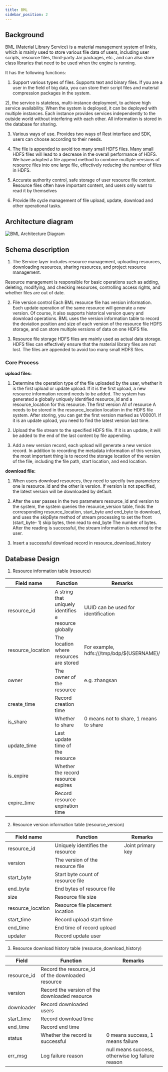 ```yaml
---
title: BML
sidebar_position: 2
---
```



## Background

BML (Material Library Service) is a material management system of linkis, which is mainly used to store various file data of users, including user scripts, resource files, third-party Jar packages, etc., and can also store class libraries that need to be used when the engine is running.

It has the following functions:

1) Support various types of files. Supports text and binary files. If you are a user in the field of big data, you can store their script files and material compression packages in the system.

2), the service is stateless, multi-instance deployment, to achieve high service availability. When the system is deployed, it can be deployed with multiple instances. Each instance provides services independently to the outside world without interfering with each other. All information is stored in the database for sharing.

3) Various ways of use. Provides two ways of Rest interface and SDK, users can choose according to their needs.

4) The file is appended to avoid too many small HDFS files. Many small HDFS files will lead to a decrease in the overall performance of HDFS. We have adopted a file append method to combine multiple versions of resource files into one large file, effectively reducing the number of files in HDFS.

5) Accurate authority control, safe storage of user resource file content. Resource files often have important content, and users only want to read it by themselves

6) Provide life cycle management of file upload, update, download and other operational tasks.

## Architecture diagram

![BML Architecture Diagram](/Images/Architecture/bml-02.png)

## Schema description

1. The Service layer includes resource management, uploading resources, downloading resources, sharing resources, and project resource management.

Resource management is responsible for basic operations such as adding, deleting, modifying, and checking resources, controlling access rights, and whether files are out of date.

2. File version control
   Each BML resource file has version information. Each update operation of the same resource will generate a new version. Of course, it also supports historical version query and download operations. BML uses the version information table to record the deviation position and size of each version of the resource file HDFS storage, and can store multiple versions of data on one HDFS file.

3. Resource file storage
   HDFS files are mainly used as actual data storage. HDFS files can effectively ensure that the material library files are not lost. The files are appended to avoid too many small HDFS files.

### Core Process

**upload files:**

1. Determine the operation type of the file uploaded by the user, whether it is the first upload or update upload. If it is the first upload, a new resource information record needs to be added. The system has generated a globally uniquely identified resource_id and a resource_location for this resource. The first version A1 of resource A needs to be stored in the resource_location location in the HDFS file system. After storing, you can get the first version marked as V00001. If it is an update upload, you need to find the latest version last time.

2. Upload the file stream to the specified HDFS file. If it is an update, it will be added to the end of the last content by file appending.

3. Add a new version record, each upload will generate a new version record. In addition to recording the metadata information of this version, the most important thing is to record the storage location of the version of the file, including the file path, start location, and end location.

**download file:**

1. When users download resources, they need to specify two parameters: one is resource_id and the other is version. If version is not specified, the latest version will be downloaded by default.

2. After the user passes in the two parameters resource_id and version to the system, the system queries the resource_version table, finds the corresponding resource_location, start_byte and end\_byte to download, and uses the skipByte method of stream processing to set the front (start_byte- 1) skip bytes, then read to end_byte
   The number of bytes. After the reading is successful, the stream information is returned to the user.

3. Insert a successful download record in resource_download_history

## Database Design

1. Resource information table (resource)

| Field name | Function | Remarks |
|-------------------|------------------------------|----------------------------------|
| resource_id | A string that uniquely identifies a resource globally | UUID can be used for identification |
| resource_location | The location where resources are stored | For example, hdfs:///tmp/bdp/\${USERNAME}/ |
| owner | The owner of the resource | e.g. zhangsan |
| create_time | Record creation time | |
| is_share | Whether to share | 0 means not to share, 1 means to share |
| update\_time | Last update time of the resource | |
| is\_expire | Whether the record resource expires | |
| expire_time | Record resource expiration time | |

2. Resource version information table (resource_version)

| Field name | Function | Remarks |
|-------------------|--------------------|----------|
| resource_id | Uniquely identifies the resource | Joint primary key |
| version | The version of the resource file | |
| start_byte | Start byte count of resource file | |
| end\_byte | End bytes of resource file | |
| size | Resource file size | |
| resource_location | Resource file placement location | |
| start_time | Record upload start time | |
| end\_time | End time of record upload | |
| updater | Record update user | |

3. Resource download history table (resource_download_history)

| Field | Function | Remarks |
|-------------|---------------------------|--------------------------------|
| resource_id | Record the resource_id of the downloaded resource | |
| version | Record the version of the downloaded resource | |
| downloader | Record downloaded users | |
| start\_time | Record download time | |
| end\_time | Record end time | |
| status | Whether the record is successful | 0 means success, 1 means failure |
| err\_msg | Log failure reason | null means success, otherwise log failure reason |